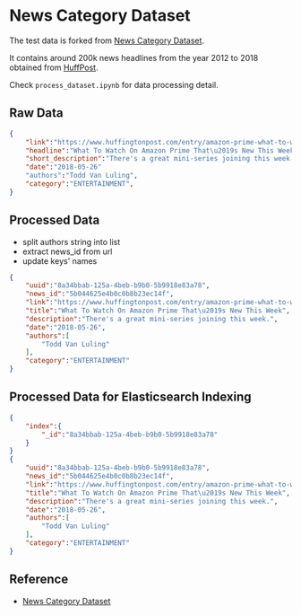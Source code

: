 # News Category Dataset

The test data is forked from [News Category
Dataset](https://www.kaggle.com/datasets/rmisra/news-category-dataset).

It contains around 200k news headlines from the year 2012 to 2018 obtained from
[HuffPost](https://www.huffpost.com/).

Check `process_dataset.ipynb` for data processing detail.


## Raw Data
```json
{
    "link":"https://www.huffingtonpost.com/entry/amazon-prime-what-to-watch_us_5b044625e4b0c0b8b23ec14f",
    "headline":"What To Watch On Amazon Prime That\u2019s New This Week",
    "short_description":"There's a great mini-series joining this week.",
    "date":"2018-05-26"
    "authors":"Todd Van Luling",
    "category":"ENTERTAINMENT",
}
```


## Processed Data
- split authors string into list
- extract news_id from url
- update keys' names

```json
{
    "uuid":"8a34bbab-125a-4beb-b9b0-5b9918e83a78",
    "news_id":"5b044625e4b0c0b8b23ec14f",
    "link":"https://www.huffingtonpost.com/entry/amazon-prime-what-to-watch_us_5b044625e4b0c0b8b23ec14f",
    "title":"What To Watch On Amazon Prime That\u2019s New This Week",
    "description":"There's a great mini-series joining this week.",
    "date":"2018-05-26",
    "authors":[
        "Todd Van Luling"
    ],
    "category":"ENTERTAINMENT"
}
```


## Processed Data for Elasticsearch Indexing
```json
{
    "index":{
        "_id":"8a34bbab-125a-4beb-b9b0-5b9918e83a78"
    }
}
{
    "uuid":"8a34bbab-125a-4beb-b9b0-5b9918e83a78",
    "news_id":"5b044625e4b0c0b8b23ec14f",
    "link":"https://www.huffingtonpost.com/entry/amazon-prime-what-to-watch_us_5b044625e4b0c0b8b23ec14f",
    "title":"What To Watch On Amazon Prime That\u2019s New This Week",
    "description":"There's a great mini-series joining this week.",
    "date":"2018-05-26",
    "authors":[
        "Todd Van Luling"
    ],
    "category":"ENTERTAINMENT"
}
```


## Reference
- [News Category Dataset](https://www.kaggle.com/datasets/rmisra/news-category-dataset)
